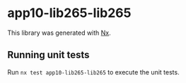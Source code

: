 # app10-lib265-lib265

This library was generated with [Nx](https://nx.dev).

## Running unit tests

Run `nx test app10-lib265-lib265` to execute the unit tests.
